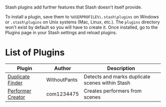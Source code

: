 Stash plugins add further features that Stash doesn't itself provide.

To install a plugin, save them to `%USERPROFILE%\.stash\plugins` on Windows or `.stash\plugins` on Unix systems (Mac, Linux, etc.). The `plugins` directory won't exist by default so you will have to create it. Once installed, go to the Plugins page in your Stash settings and reload plugins.

# List of Plugins

Plugin | Author | Description
-|-|-
[Duplicate Finder](https://github.com/WithoutPants/stash-plugin-duplicate-finder) | WithoutPants | Detects and marks duplicate scenes within Stash
[Performer Creator](https://github.com/com1234475/stash-plugin-performer-creator) | com1234475 | Creates performers from scenes